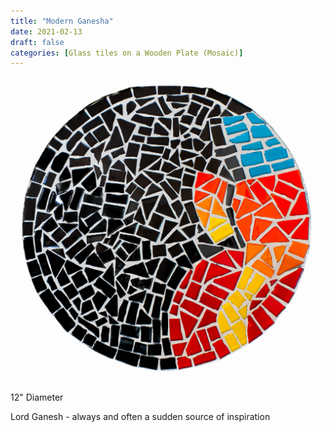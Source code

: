 ```yaml
---
title: "Modern Ganesha"
date: 2021-02-13
draft: false
categories: [Glass tiles on a Wooden Plate (Mosaic)]
---
```


![](../../static/images/2021/02/Mosaic-Modern-Ganesha-1.jpg)

12" Diameter

Lord Ganesh - always and often a sudden source of inspiration
